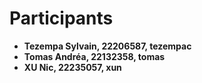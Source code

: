 # Participants

- **Tezempa Sylvain, 22206587, tezempac**
- **Tomas Andréa, 22132358, tomas**
- **XU Nic, 22235057, xun**
